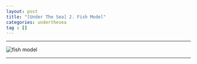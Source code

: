 ```yaml
---
layout: post
title: "[Under The Sea] 2. Fish Model"
categories: underthesea
tag : []
---
```


---
![fish model](https://krispedia.github.io/assets/images/underthesea_model_2.jpg)

---